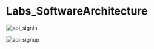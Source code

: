 # Labs_SoftwareArchitecture
![api_signin](https://github.com/user-attachments/assets/9d34b3c9-95ad-444c-a2e5-7ee78545bb8f)

![api_signup](https://github.com/user-attachments/assets/b26ac692-407f-46df-9b87-04a0b82e5aa6)
